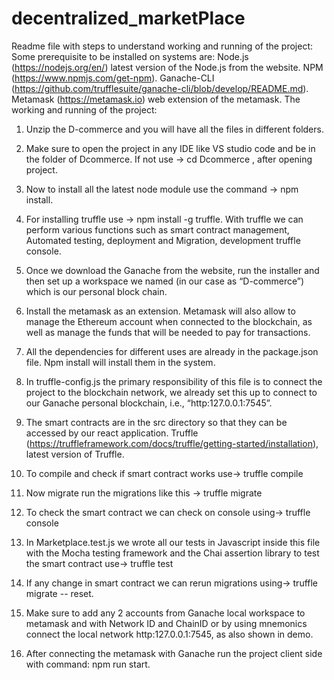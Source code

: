 # decentralized_marketPlace

Readme file with steps to understand working and running of the project:
Some prerequisite to be installed on systems are:
Node.js (https://nodejs.org/en/) latest version of the Node.js from the website. NPM (https://www.npmjs.com/get-npm).
Ganache-CLI (https://github.com/trufflesuite/ganache-cli/blob/develop/README.md). Metamask (https://metamask.io) web extension of the metamask.
The working and running of the project:
1. Unzip the D-commerce and you will have all the files in different folders.
2. Make sure to open the project in any IDE like VS studio code and be in the folder of
Dcommerce. If not use -> cd Dcommerce , after opening project.
3. Now to install all the latest node module use the command -> npm install.
4. For installing truffle use -> npm install -g truffle.
With truffle we can perform various functions such as smart contract management, Automated testing, deployment and Migration, development truffle console.
5. Once we download the Ganache from the website, run the installer and then set up a workspace we named (in our case as “D-commerce”) which is our personal block chain.
6. Install the metamask as an extension. Metamask will also allow to manage the Ethereum account when connected to the blockchain, as well as manage the funds that will be needed to pay for transactions.
7. All the dependencies for different uses are already in the package.json file. Npm install will install them in the system.
8. In truffle-config.js the primary responsibility of this file is to connect the project to the blockchain network, we already set this up to connect to our Ganache personal blockchain, i.e., “http:127.0.0.1:7545”.
9. The smart contracts are in the src directory so that they can be accessed by our react application.
   Truffle (https://truffleframework.com/docs/truffle/getting-started/installation), latest
  version of Truffle.
    
10. To compile and check if smart contract works use-> truffle compile
11. Now migrate run the migrations like this -> truffle migrate
12. To check the smart contract we can check on console using-> truffle console
13. In Marketplace.test.js we wrote all our tests in Javascript inside this file with the Mocha testing framework and the Chai assertion library to test the smart contract use-> truffle test
14. If any change in smart contract we can rerun migrations using->
truffle migrate -- reset.
15. Make sure to add any 2 accounts from Ganache local workspace to metamask and with Network ID and ChainID or by using mnemonics connect the local network http:127.0.0.1:7545, as also shown in demo.
16. After connecting the metamask with Ganache run the project client side with command: npm run start.
